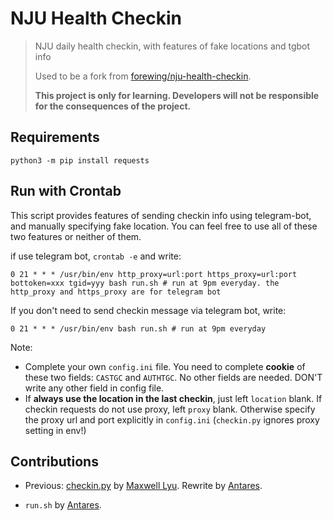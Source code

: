 # NJU Health Checkin

> NJU daily health checkin, with features of fake locations and tgbot info
>
> Used to be a fork from [forewing/nju-health-checkin](https://github.com/forewing/nju-health-checkin).
>
> **This project is only for learning. Developers will not be responsible for the consequences of the project.**

## Requirements

```
python3 -m pip install requests
```

## Run with Crontab

This script provides features of sending checkin info using telegram-bot, and manually specifying fake location. You can feel free to use all of these two features or neither of them.

if use telegram bot, `crontab -e` and write:

```crontab
0 21 * * * /usr/bin/env http_proxy=url:port https_proxy=url:port bottoken=xxx tgid=yyy bash run.sh # run at 9pm everyday. the http_proxy and https_proxy are for telegram bot
```

If you don't need to send checkin message via telegram bot, write:

```crontab
0 21 * * * /usr/bin/env bash run.sh # run at 9pm everyday
```

Note:

* Complete your own `config.ini` file. You need to complete **cookie** of these two fields: `CASTGC` and `AUTHTGC`. No other fields are needed. DON'T write any other field in config file.
* If **always use the location in the last checkin**, just left `location` blank. If checkin requests do not use proxy, left `proxy` blank. Otherwise specify the proxy url and port explicitly in `config.ini` (`checkin.py` ignores proxy setting in env!)

## Contributions

- Previous: [checkin.py](checkin.py)  by [Maxwell Lyu](https://github.com/Maxwell-Lyu). Rewrite by [Antares](https://github.com/Antares0982).

* `run.sh` by [Antares](https://github.com/Antares0982).

